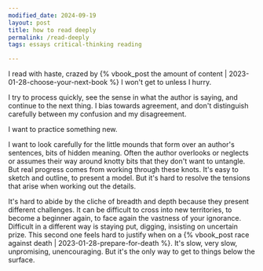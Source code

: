 ```yaml
---
modified_date: 2024-09-19
layout: post
title: how to read deeply
permalink: /read-deeply
tags: essays critical-thinking reading

---
```


I read with haste, crazed by {% vbook_post the amount of content | 2023-01-28-choose-your-next-book %} I won't get to unless I hurry.
<!--more-->
I try to process quickly, see the sense in what the author is saying, and continue to the next thing.
I bias towards agreement, and don't distinguish carefully between my confusion and my disagreement.

I want to practice something new.

I want to look carefully for the little mounds that form over an author's sentences, bits of hidden meaning.
Often the author overlooks or neglects or assumes their way around knotty bits that they don't want to untangle.
But real progress comes from working through these knots.
It's easy to sketch and outline, to present a model.
But it's hard to resolve the tensions that arise when working out the details.

It's hard to abide by the cliche of breadth and depth because they present different challenges.
It can be difficult to cross into new territories, to become a beginner again, to face again the vastness of your ignorance.
Difficult in a different way is staying put, digging, insisting on uncertain prize.
This second one feels hard to justify when on a {% vbook_post race against death | 2023-01-28-prepare-for-death %}.
It's slow, very slow, unpromising, unencouraging.
But it's the only way to get to things below the surface.